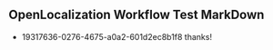 ## OpenLocalization Workflow Test MarkDown
* 19317636-0276-4675-a0a2-601d2ec8b1f8 
thanks!<!--HONumber=Mar16_HO2-->
